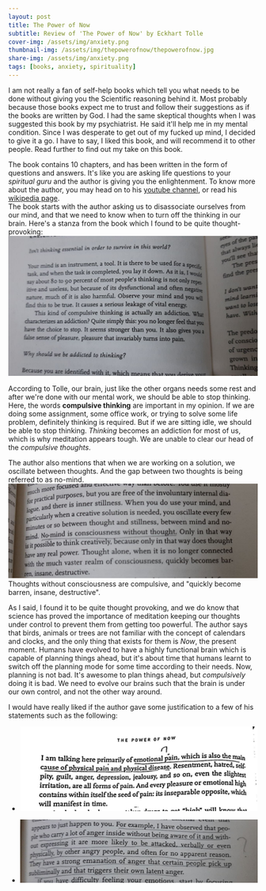 ```yaml
---
layout: post
title: The Power of Now
subtitle: Review of 'The Power of Now' by Eckhart Tolle
cover-img: /assets/img/anxiety.png
thumbnail-img: /assets/img/thepowerofnow/thepowerofnow.jpg
share-img: /assets/img/anxiety.png
tags: [books, anxiety, spirituality]
---
```


I am not really a fan of self-help books which tell you what needs to be done without giving you the Scientific reasoning behind it. Most probably because those books expect me to trust and follow their suggestions as if the books are written by God. I had the same skeptical thoughts when I was suggested this book by my psychiatrist. He said it'll help me in my mental condition. Since I was desperate to get out of my fucked up mind, I decided to give it a go. I have to say, I liked this book, and will recommend it to other people. Read further to find out my take on this book.  

The book contains 10 chapters, and has been written in the form of questions and answers. It's like you are asking life questions to your _spiritual guru_ and the author is giving you the enlightenment. To know more about the author, you may head on to his [youtube channel](https://ytprivate.com/channel/UCj9fPezLH1HUh7mSo-tB1Mg), or read his [wikipedia page](https://en.wikipedia.org/wiki/Eckhart_Tolle).  
The book starts with the author asking us to disassociate ourselves from our mind, and that we need to know when to turn off the thinking in our brain. Here's a stanza from the book which I found to be quite thought-provoking:
![Compulsive thinking](/assets/img/thepowerofnow/1.jpg)  

According to Tolle, our brain, just like the other organs needs some rest and after we're done with our mental work, we should be able to stop thinking. Here, the words **compulsive thinking** are important in my opinion. If we are doing some assignment, some office work, or trying to solve some life problem, definitely thinking is required. But if we are sitting idle, we should be able to stop thinking. *Thinking* becomes an addiction for most of us, which is why meditation appears tough. We are unable to clear our head of the *compulsive thoughts*.  

The author also mentions that when we are working on a solution, we oscillate between thoughts. And the gap between two thoughts is being referred to as no-mind. 
![Consciousness](/assets/img/thepowerofnow/3.jpg)
Thoughts without consciousness are compulsive, and "quickly become barren, insane, destructive".  

As I said, I found it to be quite thought provoking, and we do know that science has proved the importance of meditation keeping our thoughts under control to prevent them from getting too powerful. The author says that birds, animals or trees are not familiar with the concept of calendars and clocks, and the only thing that exists for them is *Now*, the present moment. Humans have evolved to have a highly functional brain which is capable of planning things ahead, but it's about time that humans learnt to switch off the planning mode for some time according to their needs. Now, planning is not bad. It's awesome to plan things ahead, but *compulsively* doing it is bad. We need to evolve our brains such that the brain is under our own control, and not the other way around.  

I would have really liked if the author gave some justification to a few of his statements such as the following:
 * ![pain](/assets/img/thepowerofnow/4.jpg)  

 * ![anger](/assets/img/thepowerofnow/2.jpg)

